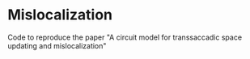 # Mislocalization
Code to reproduce the paper "A circuit model for transsaccadic space updating and mislocalization"
